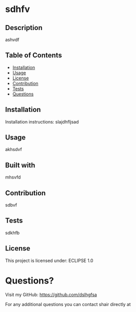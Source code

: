 
  
  # sdhfv 

  ## Description
  ashvdf

  ## Table of Contents

  * [Installation](#Installation)
  * [Usage](#Usage)
  * [License](#License)
  * [Contribution](#Contribution)
  * [Tests](#Tests)
  * [Questions](#Questions)
  
  ## Installation
  Installation instructions: slajdhfljsad

  ## Usage 
  akhsdvf

  ## Built with
  mhsvfd

  ## Contribution
  sdbvf

  ## Tests
  sdkhfb

  ## License 
  This project is licensed under:  ECLIPSE 1.0

  # Questions?
  Visit my GitHub: https://github.com/dslhgfsa

  For any additional questions you can contact shair directly at <sadfkhgsda>
